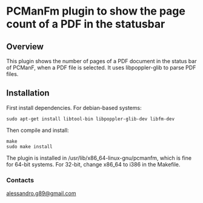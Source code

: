 # PCManFm plugin to show the page count of a PDF in the statusbar

## Overview

This plugin shows the number of pages of a PDF document in the status bar of PCManF, when a PDF file is selected. It uses libpoppler-glib to parse PDF files. 

## Installation

First install dependencies. For debian-based systems:
```
sudo apt-get install libtool-bin libpoppler-glib-dev libfm-dev
```
Then compile and install:
```
make
sudo make install
```
The plugin is installed in /usr/lib/x86_64-linux-gnu/pcmanfm, which is fine for 64-bit systems. For 32-bit, change x86_64 to i386 in the Makefile.

### Contacts
<alessandro.g89@gmail.com>
